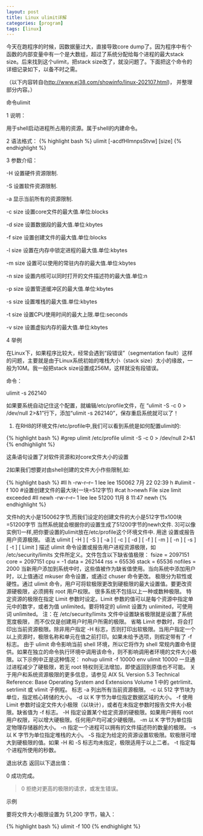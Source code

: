 ```yaml
---
layout: post
title: Linux ulimit详解
categories: [program]
tags: [linux]
---
```


今天在跑程序的时候，因数据量过大，直接导致core dump了。因为程序中有个函数的内部变量中有一个是大数组，超过了系统分配给每个进程的最大stack size。后来找到这个ulimit，把stack size改了，就没问题了。下面把这个命令的详细记录如下，以备不时之需。

（以下内容转自(http://www.ej38.com/showinfo/linux-202107.html)， 并整理部分内容。）

命令ulimit

1 说明：

用于shell启动进程所占用的资源。属于shell的内建命令。

2 语法格式：
{% highlight bash %}
ulimit [-acdfHlmnpsStvw] [size]
{% endhighlight %}

3 参数介绍：

-H       设置硬件资源限制.

-S       设置软件资源限制.

-a       显示当前所有的资源限制.

-c size  设置core文件的最大值.单位:blocks

-d size  设置数据段的最大值.单位:kbytes

-f size  设置创建文件的最大值.单位:blocks

-l size  设置在内存中锁定进程的最大值.单位:kbytes

-m size  设置可以使用的常驻内存的最大值.单位:kbytes

-n size  设置内核可以同时打开的文件描述符的最大值.单位:n

-p size  设置管道缓冲区的最大值.单位:kbytes

-s size  设置堆栈的最大值.单位:kbytes

-t size  设置CPU使用时间的最大上限.单位:seconds

-v size  设置虚拟内存的最大值.单位:kbytes

4 举例

在Linux下，如果程序比较大，经常会遇到“段错误”（segmentation fault）这样的问题，主要就是由于Linux系统初始的堆栈大小（stack size）太小的缘故，一般为10M。我一般把stack size设置成256M，这样就没有段错误。

命令：

ulimit   -s 262140

如果要系统自动记住这个配置，就编辑/etc/profile文件，在 “ulimit -S -c 0 > /dev/null 2>&1”行下，添加“ulimit   -s 262140”，保存重启系统就可以了！

1. 在RH8的环境文件/etc/profile中,我们可以看到系统是如何配置ulimit的:

{% highlight bash %}
#grep ulimit /etc/profile
ulimit -S -c 0 > /dev/null 2>&1
{% endhighlight %}

这条语句设置了对软件资源和对core文件大小的设置

2如果我们想要对由shell创建的文件大小作些限制,如:

{% highlight bash %}
#ll h
-rw-r–r– 1 lee lee 150062 7月 22 02:39 h
#ulimit -f 100 #设置创建文件的最大块(一块=512字节)
#cat h>newh
File size limit exceeded
#ll newh
-rw-r–r– 1 lee lee 51200 11月 8 11:47 newh
{% endhighlight %}

文件h的大小是150062字节,而我们设定的创建文件的大小是512字节x100块=51200字节
当然系统就会根据你的设置生成了51200字节的newh文件.
3]可以像实例1]一样,把你要设置的ulimit放在/etc/profile这个环境文件中.
用途
设置或报告用户资源极限。
语法
ulimit [ -H ] [ -S ] [ -a ] [ -c ] [ -d ] [ -f ] [ -m ] [ -n ] [ -s ] [ -t ] [ Limit ]
描述
ulimit 命令设置或报告用户进程资源极限，如 /etc/security/limits 文件所定义。文件包含以下缺省值极限：
fsize = 2097151
core = 2097151
cpu = -1
data = 262144
rss = 65536
stack = 65536
nofiles = 2000
当新用户添加到系统中时，这些值被作为缺省值使用。当向系统中添加用户时，以上值通过 mkuser 命令设置，或通过 chuser 命令更改。
极限分为软性或硬性。通过 ulimit 命令，用户可将软极限更改到硬极限的最大设置值。要更改资源硬极限，必须拥有 root 用户权限。
很多系统不包括以上一种或数种极限。 特定资源的极限在指定 Limit 参数时设定。Limit 参数的值可以是每个资源中指定单元中的数字，或者为值 unlimited。要将特定的 ulimit 设置为 unlimited，可使用词 unlimited。
注：在 /etc/security/limits 文件中设置缺省极限就是设置了系统宽度极限， 而不仅仅是创建用户时用户所需的极限。
省略 Limit 参数时，将会打印出当前资源极限。除非用户指定 -H 标志，否则打印出软极限。当用户指定一个以上资源时，极限名称和单元在值之前打印。如果未给予选项，则假定带有了 -f 标志。
由于 ulimit 命令影响当前 shell 环境，所以它将作为 shell 常规内置命令提供。如果在独立的命令执行环境中调用该命令，则不影响调用者环境的文件大小极限。以下示例中正是这种情况：
nohup ulimit -f 10000
env ulimit 10000
一旦通过进程减少了硬极限，若无 root 特权则无法增加，即使返回到原值也不可能。
关于用户和系统资源极限的更多信息，请参见 AIX 5L Version 5.3 Technical Reference: Base Operating System and Extensions Volume 1 中的 getrlimit、setrlimit 或 vlimit 子例程。
标志
-a     列出所有当前资源极限。
-c     以 512 字节块为单位，指定核心转储的大小。
-d     以 K 字节为单位指定数据区域的大小。
-f     使用 Limit 参数时设定文件大小极限（以块计），或者在未指定参数时报告文件大小极限。缺省值为 -f 标志。
-H     指定设置某个给定资源的硬极限。如果用户拥有 root 用户权限，可以增大硬极限。任何用户均可减少硬极限。
-m     以 K 字节为单位指定物理存储器的大小。
-n     指定一个进程可以拥有的文件描述符的数量的极限。
-s     以 K 字节为单位指定堆栈的大小。
-S     指定为给定的资源设置软极限。软极限可增大到硬极限的值。如果 -H 和 -S 标志均未指定，极限适用于以上二者。
-t     指定每个进程所使用的秒数。

退出状态
返回以下退出值：

0     成功完成。

>0     拒绝对更高的极限的请求，或发生错误。

示例

要将文件大小极限设置为 51,200 字节，输入：

{% highlight bash %}
ulimit -f 100
{% endhighlight %}